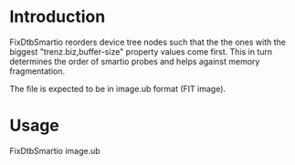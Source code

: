 # Introduction

FixDtbSmartio reorders device tree nodes such that the the ones with the biggest "trenz.biz,buffer-size" property values come first. This in turn determines the order of smartio probes and helps against memory fragmentation.

The file is expected to be in image.ub format (FIT image).

# Usage

FixDtbSmartio image.ub

